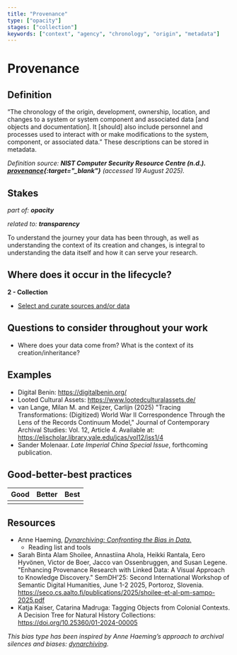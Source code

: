 ```yaml
---
title: "Provenance"
type: ["opacity"]
stages: ["collection"]
keywords: ["context", "agency", "chronology", "origin", "metadata"]
---
```


# Provenance

## Definition
“The chronology of the origin, development, ownership, location, and changes to a system or system component and associated data [and objects and documentation]. It [should] also include personnel and processes used to interact with or make modifications to the system, component, or associated data.” These descriptions can be stored in metadata. 

_Definition source: **NIST Computer Security Resource Centre (n.d.). [provenance](https://csrc.nist.gov/glossary/term/provenance){:target="_blank"}** (accessed 19 August 2025)._ 

## Stakes
_part of: **opacity**_

_related to: **transparency**_

To understand the journey your data has been through, as well as understanding the context of its creation and changes, is integral to understanding the data itself and how it can serve your research.  

## Where does it occur in the lifecycle?

**2 - Collection**

- [Select and curate sources and/or data](/lifecycle/collection/#select-and-curate-sources-andor-data)

## Questions to consider throughout your work

- Where does your data come from? What is the context of its creation/inheritance?

## Examples
- Digital Benin: https://digitalbenin.org/
- Looted Cultural Assets: https://www.lootedculturalassets.de/
- van Lange, Milan M. and Keijzer, Carlijn (2025) "Tracing Transformations: (Digitized) World War II Correspondence Through the Lens of the Records Continuum Model," Journal of Contemporary Archival Studies: Vol. 12, Article 4.
Available at: https://elischolar.library.yale.edu/jcas/vol12/iss1/4
- Sander Molenaar. _Late Imperial China Special Issue_, forthcoming publication.

## Good-better-best practices

| Good | Better | Best|
|---|---|---|
| | | |

## Resources
- Anne Haeming, [_Dynarchiving: Confronting the Bias in Data._](dynarchiving.com) 
    - Reading list and tools
- Sarah Binta Alam Shoilee, Annastiina Ahola, Heikki Rantala, Eero Hyvönen, Victor de Boer, Jacco van Ossenbruggen, and Susan Legene. "Enhancing Provenance Research with Linked Data: A Visual Approach to Knowledge Discovery." SemDH'25: Second International Workshop of Semantic Digital Humanities, June 1-2 2025, Portoroz, Slovenia. https://seco.cs.aalto.fi/publications/2025/shoilee-et-al-pm-sampo-2025.pdf
- Katja Kaiser, Catarina Madruga: Tagging Objects from Colonial Contexts. A Decision Tree for Natural History Collections: https://doi.org/10.25360/01-2024-00005 


_This bias type has been inspired by Anne Haeming’s approach to archival silences and biases: [dynarchiving](dynarchiving.com)._ 